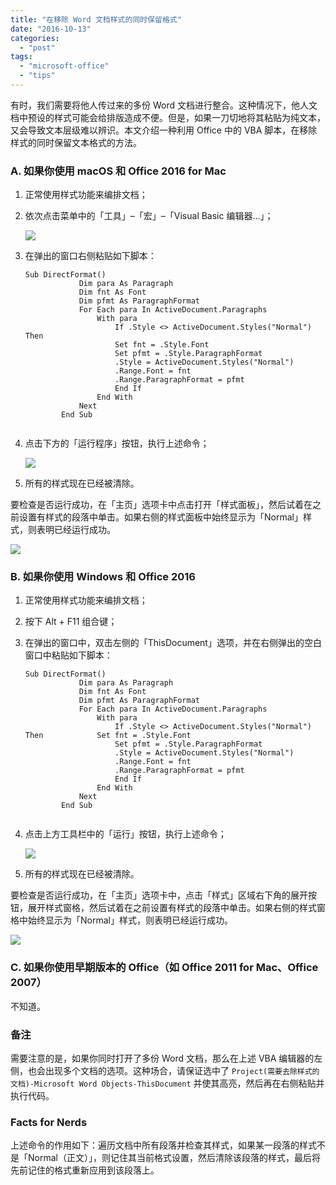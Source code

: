 ```yaml
---
title: "在移除 Word 文档样式的同时保留格式"
date: "2016-10-13"
categories: 
  - "post"
tags: 
  - "microsoft-office"
  - "tips"
---
```


有时，我们需要将他人传过来的多份 Word 文档进行整合。这种情况下，他人文档中预设的样式可能会给排版造成不便。但是，如果一刀切地将其粘贴为纯文本，又会导致文本层级难以辨识。本文介绍一种利用 Office 中的 VBA 脚本，在移除样式的同时保留文本格式的方法。

### A. 如果你使用 macOS 和 Office 2016 for Mac 

1. 正常使用样式功能来编排文档；
2. 依次点击菜单中的「工具」–「宏」–「Visual Basic 编辑器…」；
    
    ![](https://ww1.sinaimg.cn/large/73403117gy1feq2snwaiij21js1e0k0g.jpg)
3. 在弹出的窗口右侧粘贴如下脚本：
    
    ```
    Sub DirectFormat()
                Dim para As Paragraph
                Dim fnt As Font
                Dim pfmt As ParagraphFormat
                For Each para In ActiveDocument.Paragraphs
                    With para
                        If .Style <> ActiveDocument.Styles("Normal") Then
                        Set fnt = .Style.Font
                        Set pfmt = .Style.ParagraphFormat
                        .Style = ActiveDocument.Styles("Normal")
                        .Range.Font = fnt
                        .Range.ParagraphFormat = pfmt
                        End If
                    End With
                Next
            End Sub
            
    ```
    
4. 点击下方的「运行程序」按钮，执行上述命令；
    
    ![](https://ww1.sinaimg.cn/large/73403117gy1feq2sns0h6j217e0ww0v1.jpg)
5. 所有的样式现在已经被清除。

要检查是否运行成功，在「主页」选项卡中点击打开「样式面板」，然后试着在之前设置有样式的段落中单击。如果右侧的样式面板中始终显示为「Normal」样式，则表明已经运行成功。

![](https://ww1.sinaimg.cn/large/73403117gy1feq2sny3klj21pc1k8qd3.jpg)

### B. 如果你使用 Windows 和 Office 2016

1. 正常使用样式功能来编排文档；
2. 按下 Alt + F11 组合键；
3. 在弹出的窗口中，双击左侧的「ThisDocument」选项，并在右侧弹出的空白窗口中粘贴如下脚本：
    
    ```
    Sub DirectFormat()
                Dim para As Paragraph
                Dim fnt As Font
                Dim pfmt As ParagraphFormat
                For Each para In ActiveDocument.Paragraphs
                    With para
                        If .Style <> ActiveDocument.Styles("Normal") Then            Set fnt = .Style.Font
                        Set pfmt = .Style.ParagraphFormat
                        .Style = ActiveDocument.Styles("Normal")
                        .Range.Font = fnt
                        .Range.ParagraphFormat = pfmt
                        End If
                    End With
                Next
            End Sub
            
    ```
    
4. 点击上方工具栏中的「运行」按钮，执行上述命令；
    
    ![](https://ww1.sinaimg.cn/large/73403117gy1feq2snrj4pj21fa1060y7.jpg)
5. 所有的样式现在已经被清除。

要检查是否运行成功，在「主页」选项卡中，点击「样式」区域右下角的展开按钮，展开样式窗格，然后试着在之前设置有样式的段落中单击。如果右侧的样式窗格中始终显示为「Normal」样式，则表明已经运行成功。

![](https://ww1.sinaimg.cn/large/73403117gy1feq30ib6i5j21xi1c2qet.jpg)

### C. 如果你使用早期版本的 Office（如 Office 2011 for Mac、Office 2007）

不知道。

### 备注

需要注意的是，如果你同时打开了多份 Word 文档，那么在上述 VBA 编辑器的左侧，也会出现多个文档的选项。这种场合，请保证选中了 `Project(需要去除样式的文档)-Microsoft Word Objects-ThisDocument` 并使其高亮，然后再在右侧粘贴并执行代码。

### Facts for Nerds

上述命令的作用如下：遍历文档中所有段落并检查其样式，如果某一段落的样式不是「Normal（正文）」，则记住其当前格式设置，然后清除该段落的样式，最后将先前记住的格式重新应用到该段落上。
